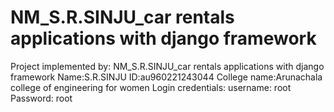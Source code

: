 # NM_S.R.SINJU_car rentals applications with django framework


Project implemented by: NM_S.R.SINJU_car rentals applications with django framework
Name:S.R.SINJU
ID:au960221243044
College name:Arunachala college of engineering for women
Login credentials: 
username: root
Password: root


